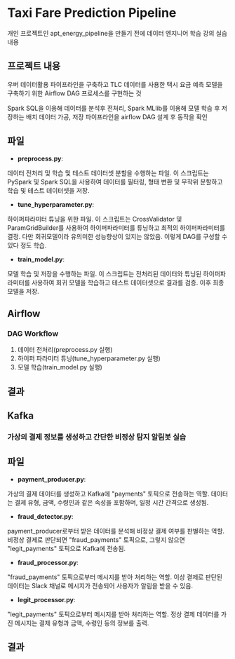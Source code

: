 # Taxi Fare Prediction Pipeline

개인 프로젝트인 apt_energy_pipeline을 만들기 전에 데이터 엔지니어 학습 강의 실습 내용

## 프로젝트 내용


우버 데이터활용 파이프라인을 구축하고 TLC 데이터를 사용한 택시 요금 예측 모델을 구축하기 위한 Airflow DAG 프로세스를 구현하는 것

Spark SQL을 이용해 데이터를 분석후 전처리, Spark MLlib를 이용해 모델 학습 후 저장하는 배치 데이터 가공, 저장 파이프라인을 airflow DAG 설계 후 동작을 확인


## 파일

- **preprocess.py**: 

데이터 전처리 및 학습 및 테스트 데이터셋 분할을 수행하는 파일. 이 스크립트는 PySpark 및 Spark SQL을 사용하여 데이터를 필터링, 형태 변환 및 무작위 분할하고 학습 및 테스트 데이터셋을 저장.

- **tune_hyperparameter.py**: 

하이퍼파라미터 튜닝을 위한 파일. 이 스크립트는 CrossValidator 및 ParamGridBuilder를 사용하여 하이퍼파라미터를 튜닝하고 최적의 하이퍼파라미터를 결정. 다만 회귀모델이라 유의미한 성능향상이 있지는 않았음. 이렇게 DAG를 구성할 수 있다 정도 학습.

- **train_model.py**: 

모델 학습 및 저장을 수행하는 파일. 이 스크립트는 전처리된 데이터와 튜닝된 하이퍼파라미터를 사용하여 회귀 모델을 학습하고 테스트 데이터셋으로 결과를 검증. 이후 최종 모델을 저장.


## Airflow

### DAG Workflow

1. 데이터 전처리(preprocess.py 실행)
2. 하이퍼 파라미터 튜닝(tune_hyperparameter.py 실행)
3. 모델 학습(train_model.py 실행)

## 결과






## Kafka


### 가상의 결제 정보를 생성하고 간단한 비정상 탐지 알림봇 실습


## 파일


- **payment_producer.py**:

가상의 결제 데이터를 생성하고 Kafka에 "payments" 토픽으로 전송하는 역할. 데이터는 결제 유형, 금액, 수령인과 같은 속성을 포함하며, 일정 시간 간격으로 생성됨.

- **fraud_detector.py**:

payment_producer로부터 받은 데이터를 분석해 비정상 결제 여부를 판별하는 역할. 비정상 결제로 판단되면 "fraud_payments" 토픽으로, 그렇지 않으면 "legit_payments" 토픽으로 Kafka에 전송됨.

- **fraud_processor.py**:

"fraud_payments" 토픽으로부터 메시지를 받아 처리하는 역할. 이상 결제로 판단된 데이터는 Slack 채널로 메시지가 전송되어 사용자가 알림을 받을 수 있음.

- **legit_processor.py**:

"legit_payments" 토픽으로부터 메시지를 받아 처리하는 역할. 정상 결제 데이터를 가진 메시지는 결제 유형과 금액, 수령인 등의 정보를 출력.



## 결과


